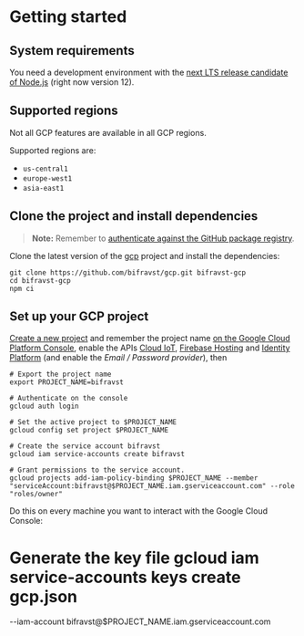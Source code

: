 # Getting started

## System requirements

You need a development environment with the
[next LTS release candidate of Node.js](https://nodejs.org/en/about/releases/)
(right now version 12).

## Supported regions

Not all GCP features are available in all GCP regions.

Supported regions are:

- `us-central1`
- `europe-west1`
- `asia-east1`

## Clone the project and install dependencies

> **Note:** Remember to
> [authenticate against the GitHub package registry](../guides/GitHubRegistry.md).

Clone the latest version of the [gcp](https://github.com/bifravst/gcp) project
and install the dependencies:

    git clone https://github.com/bifravst/gcp.git bifravst-gcp
    cd bifravst-gcp
    npm ci

## Set up your GCP project

[Create a new project](https://console.cloud.google.com/projectcreate) and
remember the project name
[on the Google Cloud Platform Console](https://console.cloud.google.com/projectcreate),
enable the APIs
[Cloud IoT](https://console.cloud.google.com/flows/enableapi?apiid=cloudiot.googleapis.com),
[Firebase Hosting](https://console.cloud.google.com/flows/enableapi?apiid=firebasehosting.googleapis.com)
and
[Identity Platform](https://console.cloud.google.com/customer-identity/onboarding)
(and enable the _Email / Password provider_), then

    # Export the project name
    export PROJECT_NAME=bifravst

    # Authenticate on the console
    gcloud auth login

    # Set the active project to $PROJECT_NAME
    gcloud config set project $PROJECT_NAME

    # Create the service account bifravst
    gcloud iam service-accounts create bifravst

    # Grant permissions to the service account.
    gcloud projects add-iam-policy-binding $PROJECT_NAME --member "serviceAccount:bifravst@$PROJECT_NAME.iam.gserviceaccount.com" --role "roles/owner"

Do this on every machine you want to interact with the Google Cloud Console:

# Generate the key file gcloud iam service-accounts keys create gcp.json

--iam-account bifravst@\$PROJECT_NAME.iam.gserviceaccount.com
